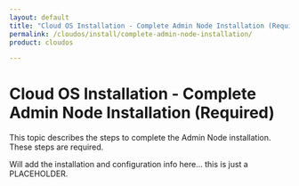 ```yaml
---
layout: default
title: "Cloud OS Installation - Complete Admin Node Installation (Required)"
permalink: /cloudos/install/complete-admin-node-installation/
product: cloudos

---
```


# Cloud OS Installation - Complete Admin Node Installation (Required)

This topic describes the steps to complete the Admin Node installation. These steps are required. 

Will add the installation and configuration info here... this is just a PLACEHOLDER.  

